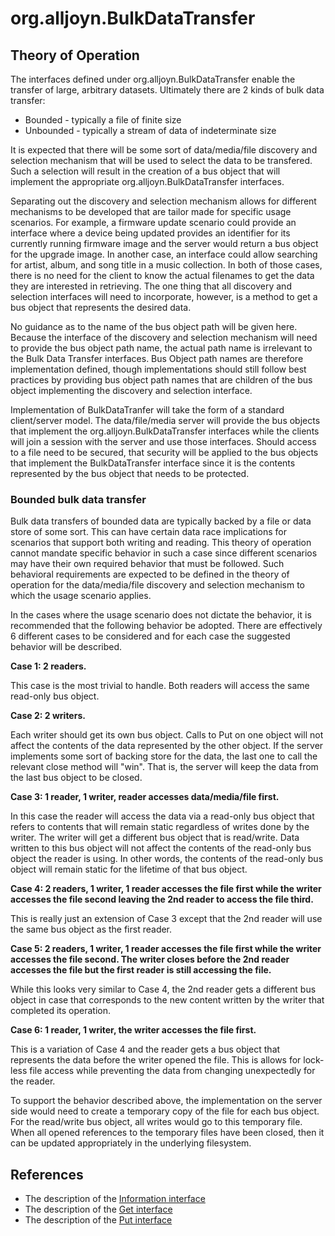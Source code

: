 # org.alljoyn.BulkDataTransfer

## Theory of Operation

The interfaces defined under org.alljoyn.BulkDataTransfer enable the transfer of
large, arbitrary datasets.  Ultimately there are 2 kinds of bulk data transfer:

  * Bounded - typically a file of finite size
  * Unbounded - typically a stream of data of indeterminate size

It is expected that there will be some sort of data/media/file discovery and
selection mechanism that will be used to select the data to be transfered.  Such
a selection will result in the creation of a bus object that will implement the
appropriate org.alljoyn.BulkDataTransfer interfaces.

Separating out the discovery and selection mechanism allows for different
mechanisms to be developed that are tailor made for specific usage scenarios.
For example, a firmware update scenario could provide an interface where a
device being updated provides an identifier for its currently running firmware
image and the server would return a bus object for the upgrade image.  In
another case, an interface could allow searching for artist, album, and song
title in a music collection.  In both of those cases, there is no need for the
client to know the actual filenames to get the data they are interested in
retrieving.  The one thing that all discovery and selection interfaces will need
to incorporate, however, is a method to get a bus object that represents the
desired data.

No guidance as to the name of the bus object path will be given here.  Because
the interface of the discovery and selection mechanism will need to provide the
bus object path name, the actual path name is irrelevant to the Bulk Data
Transfer interfaces.  Bus Object path names are therefore implementation
defined, though implementations should still follow best practices by providing
bus object path names that are children of the bus object implementing the
discovery and selection interface.

Implementation of BulkDataTranfer will take the form of a standard client/server
model.  The data/file/media server will provide the bus objects that implement
the org.alljoyn.BulkDataTransfer interfaces while the clients will join a
session with the server and use those interfaces.  Should access to a file need
to be secured, that security will be applied to the bus objects that implement
the BulkDataTransfer interface since it is the contents represented by the bus
object that needs to be protected.


### Bounded bulk data transfer

Bulk data transfers of bounded data are typically backed by a file or data store
of some sort.  This can have certain data race implications for scenarios that
support both writing and reading.  This theory of operation cannot mandate
specific behavior in such a case since different scenarios may have their own
required behavior that must be followed.  Such behavioral requirements are
expected to be defined in the theory of operation for the data/media/file
discovery and selection mechanism to which the usage scenario applies.

In the cases where the usage scenario does not dictate the behavior, it is
recommended that the following behavior be adopted.  There are effectively 6
different cases to be considered and for each case the suggested behavior will
be described.

**Case 1: 2 readers.**

This case is the most trivial to handle.  Both readers will access the same
read-only bus object.


**Case 2: 2 writers.**

Each writer should get its own bus object.  Calls to Put on one object will not
affect the contents of the data represented by the other object.  If the server
implements some sort of backing store for the data, the last one to call the
relevant close method will "win".  That is, the server will keep the data from
the last bus object to be closed.


**Case 3: 1 reader, 1 writer, reader accesses data/media/file first.**

In this case the reader will access the data via a read-only bus object that
refers to contents that will remain static regardless of writes done by the
writer.  The writer will get a different bus object that is read/write.  Data
written to this bus object will not affect the contents of the read-only bus
object the reader is using.  In other words, the contents of the read-only bus
object will remain static for the lifetime of that bus object.


**Case 4: 2 readers, 1 writer, 1 reader accesses the file first while the writer
accesses the file second leaving the 2nd reader to access the file third.**

This is really just an extension of Case 3 except that the 2nd reader will use
the same bus object as the first reader.


**Case 5: 2 readers, 1 writer, 1 reader accesses the file first while the writer
accesses the file second.  The writer closes before the 2nd reader accesses the
file but the first reader is still accessing the file.**

While this looks very similar to Case 4, the 2nd reader gets a different bus
object in case that corresponds to the new content written by the writer that
completed its operation.


**Case 6: 1 reader, 1 writer, the writer accesses the file first.**

This is a variation of Case 4 and the reader gets a bus object that represents
the data before the writer opened the file.  This is allows for lock-less file
access while preventing the data from changing unexpectedly for the reader.


To support the behavior described above, the implementation on the server side
would need to create a temporary copy of the file for each bus object.  For the
read/write bus object, all writes would go to this temporary file.  When all
opened references to the temporary files have been closed, then it can be updated
appropriately in the underlying filesystem.


## References

 * The description of the [Information interface](Information-v1)
 * The description of the [Get interface](Get-v1)
 * The description of the [Put interface](Put-v1)
